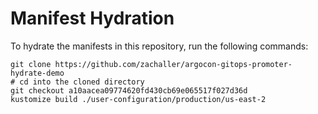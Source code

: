 # Manifest Hydration

To hydrate the manifests in this repository, run the following commands:

```shell
git clone https://github.com/zachaller/argocon-gitops-promoter-hydrate-demo
# cd into the cloned directory
git checkout a10aacea09774620fd430cb69e065517f027d36d
kustomize build ./user-configuration/production/us-east-2
```
